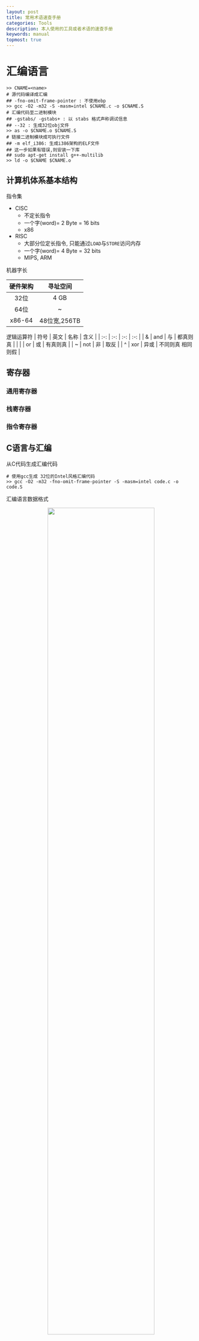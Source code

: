 ```yaml
---
layout: post
title: 常用术语速查手册
categories: Tools
description: 本人使用的工具或者术语的速查手册
keywords: manual
topmost: true
---
```


# 汇编语言

```shell
>> CNAME=<name>
# 源代码编译成汇编
## -fno-omit-frame-pointer : 不使用ebp
>> gcc -O2 -m32 -S -masm=intel $CNAME.c -o $CNAME.S
# 汇编代码至二进制模块 
## -gstabs/ -gstabs+ : 以 stabs 格式声称调试信息
## --32 : 生成32位obj文件
>> as -o $CNAME.o $CNAME.S
# 链接二进制模块成可执行文件
## -m elf_i386: 生成i386架构的ELF文件
## 这一步如果有错误,则安装一下库
## sudo apt-get install g++-multilib
>> ld -o $CNAME $CNAME.o
```

## 计算机体系基本结构

指令集
- CISC 
  - 不定长指令
  - 一个字(word)= 2 Byte = 16 bits
  - x86
- RISC 
  - 大部分位定长指令, 只能通过`LOAD`与`STORE`访问内存
  - 一个字(word)= 4 Byte = 32 bits
  - MIPS, ARM

机器字长

| 硬件架构 | 寻址空间 |
| :-: | :-: |
| 32位 | 4 GB |
| 64位 | ~ |
| x86-64 | 48位宽,256TB |

逻辑运算符
| 符号 | 英文 | 名称 | 含义 |
| :-: | :-: | :-: | :-: |
| \& | and | 与 | 都真则真 |
| \| | or | 或 | 有真则真 |
| \~ | not | 非 | 取反 |
| \^ | xor | 异或 | 不同则真 相同则假 |

## 寄存器
### 通用寄存器
### 栈寄存器
### 指令寄存器

## C语言与汇编

从C代码生成汇编代码
```shell
# 使用gcc生成 32位的Intel风格汇编代码
>> gcc -O2 -m32 -fno-omit-frame-pointer -S -masm=intel code.c -o code.S
```

汇编语言数据格式
<!-- ![](https://qiniu.maikebuke.com/202112201020986.png) -->
<center><img src="https://qiniu.maikebuke.com/202112201020986.png" width="75%" /></center>

### 第一条汇编指令
C代码:
```c
int add(int x, int y) {
    int t = x + y;
    return t;
}
```
汇编代码:
```asm
# AT&T
addl 8(%ebp) %eax
# Intel
add  eax, [ebp+8]
```
<center><img src="https://qiniu.maikebuke.com/202112201032064.png"/></center>

### 内存寻址模式
间接寻址 `Mem[Reg[R]]`
```asm
# 寄存器R指向的内存地址
## AT&T
MOVL (%ecx) %eax
## Intel
MOV eax, [ecx]
```

基址+偏移量寻址 `Mem[Reg[R]+D]`
```
# 寄存器R指向内存起始地址, 常数D指定偏移量
## AT&T
MOVL 8(%ebp) %edx
## Intel
MOV edx, [ebp+8]
```

变址寻址 `D(Rb,Ri,S), Mem[Reg[Rb]+S*Reg[Ri]+D]`
```
# D:  常量, 即地址偏移量
# Rb: 基址寄存器: 8个寄存器都可以
# Ri: 索引寄存器: 除esp外都可以(通常不会使用ebp)
# S:  比例因子 1,2,4,8
``` 
<center><img src="https://qiniu.maikebuke.com/202112201553889.png" width="75%"/></center>


#### 1. 数据传送指令 **MOV**
将一个双字从Source移动到Dest
```asm
# AT&T
MOVL <源操作数> <目的操作数>
# Intel
MOV  <目的操作数>, <源操作数>
```
允许的操作数类型:
- 立即数
  - AT&T:  $0x400, $-533
  - Intel: 0xff
  - 可以被 1/2/4 字节表示
- 寄存器
  - eax, edx, ecx, ebx, esi, edi, esp, ebp
- 存储器(两个操作数不能同时位内存地址)
  - 四个连续字节, 支持多种寻址模式

变种
<center><img src="https://qiniu.maikebuke.com/202112201555560.png" width="75%"/></center>

#### 地址计算指令 **LEA**

将计算出来的地址赋值给Dest, 与MOV最大的区别是,它`不会访问内存`

常用于地址计算, 可以用于表达式`x+k*y(k=1,2,4,8)`的计算

```c
// 地址计算
int *p = &x[i];
// 特定模式的整数计算
/*
MOV eax, [ebp+8]
MOV edx, [ebp+12]
*/
int f(int x, int y, int z) {
    // LEA ECX, [0 + EAX*4]
    int n1 = x + y;
    int n2 = z + n1;
}
```


#### 常用算数指令 

双操作数指令
<center><img src="https://qiniu.maikebuke.com/202112201601977.png" width="75%"/></center>

| 格式 | 计算 | 说明 |
| :-: | :-: | :-: |
| `ADD`  dst, src | dst=dst + src |  |
| `SUB`  dst, src | dst=dst - src |  |
| `IMUL` dst, src | dst=dst * src |  |
| `SAL`  dst, src | dst=dst << src | 逻辑左移 |
| `SHL`  dst, src | dst=dst << src | 逻辑左移 |
| `SAR`  dst, src | dst=dst >> src | 算数右移 |
| `SHR`  dst, src | dst=dst >> src | 逻辑右移 |
| `XOR`  dst, src | dst=dst ^ src |  |
| `AND`  dst, src | dst=dst & src |  |
| `OR`   dst, src | dst=dst \| src |  |


单操作数指令
<center><img src="https://qiniu.maikebuke.com/202112201602582.png" width="50%%"/></center>

| 格式 | 计算 | 说明 |
| :-: | :-: | :-: |
| `INC`  dst | dst=dst + 1 | 自增 |
| `DEC`  dst | dst=dst - 1 | 自减 |
| `NEG`  dst | dst=0 - dst | 取反 |
| `NOT`  dst | dst=  ~ dst | 取非 |



### 控制流

#### 条件码

| 条件码 | 英文名 | 含义 |
| :-: | :-: | :-: |
| `CF` | Carry Flag | 无符号整数溢出, 则为1 |
| `SF` | Sign Flag | 如果运算结果<0, 则为1 |
| `ZF` | Zero Flag | 如果运算结果=0, 则为1 |
| `OF` | Overflow Flag | 带符号整数运算溢出, 则为1 |

#### 比较指令 `CMP`

```asm
# 计算SRC2-SRC1, 并且将计算结果存储到条件码中, 不会改变目的操作数
CMP SRC1, SRC2
```

#### 测试指令 `TEST`

```asm
# 计算SRC1&SRC2, 并设置相应条件码, 但是不改变目的操作数
# CF与OF为0
TEST SRC1, SRC2
```

#### 读取条件码的指令 `SET*`
<center><img src="https://qiniu.maikebuke.com/202112202230137.png"/></center>


#### 



### 栈调用过程

#### 压栈指令: `PUSH`

栈顶增长4字节(esp=esp-4), 然后将操作数放在栈顶

```asm
PUSH Src
# 等效于
MOV edx, src
SUB esp, 4
MOV [esp], edx
```

#### 出栈指令: `POP`

将栈顶内容存入目的操作数中,然后栈顶减小4字节(esp=esp+4)

```asm
POP Dst
# 等效于
MOV dst, [esp]
ADD esp, 4
```


#### 过程调用指令: `CALL`

将返回地址压入栈, 并且跳转到label

```asm
CALL Label
# 等效于
PUSH retaddr
JMP  label
```

eax寄存器通常用于存放函数返回值

#### 过程返回指令: `RET`

调用ret指令时, 栈顶指向返回地址, ret会跳转至栈顶指向的返回地址

```asm
RET
# 等效于
POP edx
JMP edx
```


#### 栈帧的创建与释放
- 存储内容
  - 局部变量
  - 返回地址
  - 零时空间
- 栈帧的分配与释放
  - 进入过程先分配栈帧空间
    - "Set-Up" Code
  - 过程返回时释放栈帧空间
    - "Finish" Code

当前栈帧中存储的内容
- 子过程的参数
- 局部变量(因为寄存器数目有限)
- 父过程的寄存器值
- 父过程栈帧的基地址(old ebp)

<center><img src="https://qiniu.maikebuke.com/202112211630480.png" width="30%"/></center>


Set-Up过程
- `PUSH ebp` 将父栈的基址压入栈
- `MOV ebp, esp` 将ebp设置为栈顶地址
- `PUSH ebx` 存储子过程会修改的寄存器值


Finish过程
- `MOV ebx, [ebp-4]` 恢复父过程的ebx值
- `MOV esp, ebp` 让esp指向当前栈的栈底
- `POP ebp` 将esp指向的old-ebp存入ebp中,并让栈顶指向ret addr
- `RET` 将eip寄存器设置为esp指向的地址

<center><img src="https://qiniu.maikebuke.com/202112211635108.png" width="75%"/></center>



#### 寄存器使用惯例
<center><img src="https://qiniu.maikebuke.com/202112211521926.png" width="75%"/></center>

- 栈寄存器
  - ebp: 栈底地址寄存器(栈基址寄存器)
  - esp: 栈顶地址寄存器
- 被调用者(callee)保存寄存器
  - ebx, esi, edi
- 调用者(caller)保存寄存器
  - eax, edx, ecx
  - eax: 用于存放函数返回值


#### 



### C语言运行时内存结构
<center><img src="https://qiniu.maikebuke.com/202112211714135.png" width="20%"/></center>


#### 汇编指示

数据段 `.section`
- `.rodata`
  - 只读数据段
<center><img src="https://qiniu.maikebuke.com/202112221709182.png" width="75%"/></center>
<center><img src="https://qiniu.maikebuke.com/202112221709976.png" width="30%"/></center>

- `.data`
  - 声明带有初始值的数据内容

- `.bss`
  - 声明无需初始化的内容
  - `.comm`  声明未初始化的全局内存区域
  - `.lcomm` 声明未初始化的本地内存区域
  - eg:
    ```asm
    # 声明1000字节长度的内存，外部模块无法访问
    .section .bss
        .lcomm buffer, 1000
    ```


- `.text`
  - 代码段，存放汇编代码

<center><img src="https://qiniu.maikebuke.com/202112221708217.png" width="75%"/></center>



## 参考

- [C语言中文网-GDB专题][1]

[1]: http://c.biancheng.net/gdb/
